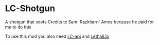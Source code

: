 # LC-Shotgun
A shotgun that soots
Credits to Sam 'Razkharn' Amos because he paid for me to do this

To use this mod you also need [LC-api](https://thunderstore.io/c/lethal-company/p/2018/LC_API/) and [LethalLib](https://thunderstore.io/c/lethal-company/p/Evaisa/LethalLib/)
